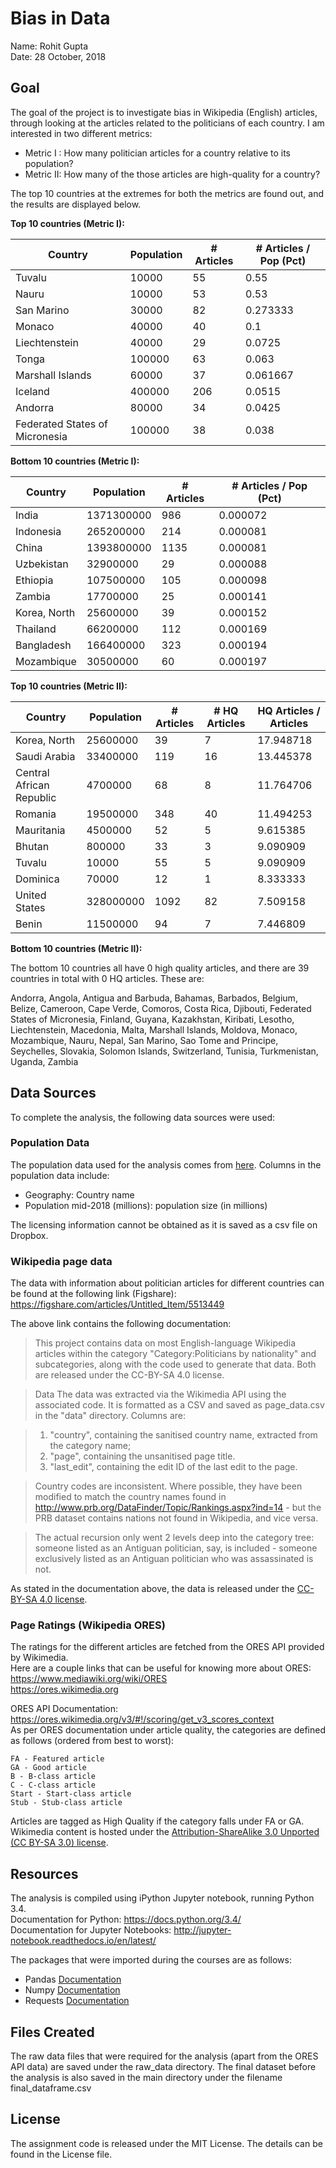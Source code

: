 # Bias in Data
Name: Rohit Gupta  
Date: 28 October, 2018  

## Goal
The goal of the project is to investigate bias in Wikipedia (English) articles, through looking at the articles related to the politicians of each country. I am interested in two different metrics:
* Metric I : How many politician articles for a country relative to its population?
* Metric II: How many of the those articles are high-quality for a country? 

The top 10 countries at the extremes for both the metrics are found out, and the results are displayed below. 

**Top 10 countries (Metric I):**    

| Country                        | Population | # Articles | # Articles / Pop (Pct) |
|--------------------------------|------------|------------|------------------------|
| Tuvalu                         | 10000      | 55         | 0.55                   |
| Nauru                          | 10000      | 53         | 0.53                   |
| San Marino                     | 30000      | 82         | 0.273333               |
| Monaco                         | 40000      | 40         | 0.1                    |
| Liechtenstein                  | 40000      | 29         | 0.0725                 |
| Tonga                          | 100000     | 63         | 0.063                  |
| Marshall Islands               | 60000      | 37         | 0.061667               |
| Iceland                        | 400000     | 206        | 0.0515                 |
| Andorra                        | 80000      | 34         | 0.0425                 |
| Federated States of Micronesia | 100000     | 38         | 0.038                  |  

**Bottom 10 countries (Metric I):**    

| Country      | Population | # Articles | # Articles / Pop (Pct) |
|--------------|------------|------------|------------------------|
| India        | 1371300000 | 986        | 0.000072               |
| Indonesia    | 265200000  | 214        | 0.000081               |
| China        | 1393800000 | 1135       | 0.000081               |
| Uzbekistan   | 32900000   | 29         | 0.000088               |
| Ethiopia     | 107500000  | 105        | 0.000098               |
| Zambia       | 17700000   | 25         | 0.000141               |
| Korea, North | 25600000   | 39         | 0.000152               |
| Thailand     | 66200000   | 112        | 0.000169               |
| Bangladesh   | 166400000  | 323        | 0.000194               |
| Mozambique   | 30500000   | 60         | 0.000197               |


**Top 10 countries (Metric II):** 

| Country                  | Population | # Articles | # HQ Articles | HQ Articles / Articles |
|--------------------------|------------|------------|---------------|------------------------|
| Korea, North             | 25600000   | 39         | 7             | 17.948718              |
| Saudi Arabia             | 33400000   | 119        | 16            | 13.445378              |
| Central African Republic | 4700000    | 68         | 8             | 11.764706              |
| Romania                  | 19500000   | 348        | 40            | 11.494253              |
| Mauritania               | 4500000    | 52         | 5             | 9.615385               |
| Bhutan                   | 800000     | 33         | 3             | 9.090909               |
| Tuvalu                   | 10000      | 55         | 5             | 9.090909               |
| Dominica                 | 70000      | 12         | 1             | 8.333333               |
| United States            | 328000000  | 1092       | 82            | 7.509158               |
| Benin                    | 11500000   | 94         | 7             | 7.446809               |

**Bottom 10 countries (Metric II):**   
  
The bottom 10 countries all have 0 high quality articles, and there are 39 countries in total with 0 HQ articles. These are:  
  
Andorra, Angola, Antigua and Barbuda, Bahamas, Barbados, Belgium, Belize, Cameroon, Cape Verde, Comoros, Costa Rica, Djibouti, Federated States of Micronesia, Finland, Guyana, Kazakhstan, Kiribati, Lesotho, Liechtenstein, Macedonia, Malta, Marshall Islands, Moldova, Monaco, Mozambique, Nauru, Nepal, San Marino, Sao Tome and Principe, Seychelles, Slovakia, Solomon Islands, Switzerland, Tunisia, Turkmenistan, Uganda, Zambia  

## Data Sources
To complete the analysis, the following data sources were used:

### Population Data
The population data used for the analysis comes from [here](https://www.dropbox.com/s/5u7sy1xt7g0oi2c/WPDS_2018_data.csv?dl=0).
Columns in the population data include:
* Geography: Country name
* Population mid-2018 (millions): population size (in millions)  

The licensing information cannot be obtained as it is saved as a csv file on Dropbox.

### Wikipedia page data
The data with information about politician articles for different countries can be found at the following link (Figshare):
https://figshare.com/articles/Untitled_Item/5513449

The above link contains the following documentation:  
> This project contains data on most English-language Wikipedia articles within the category "Category:Politicians by nationality" and subcategories, along with the code used to generate that data. Both are released under the CC-BY-SA 4.0 license.  

> Data
> The data was extracted via the Wikimedia API using the associated code. It is formatted as a CSV and saved as page_data.csv in the "data" directory. Columns are:

> 1. "country", containing the sanitised country name, extracted from the category name;
> 2. "page", containing the unsanitised page title.
> 3. "last_edit", containing the edit ID of the last edit to the page.

> Country codes are inconsistent. Where possible, they have been modified to match the country names found in http://www.prb.org/DataFinder/Topic/Rankings.aspx?ind=14 - but the PRB dataset contains nations not found in Wikipedia, and vice versa.

> The actual recursion only went 2 levels deep into the category tree: someone listed as an Antiguan politician, say, is included - someone exclusively listed as an Antiguan politician who was assassinated is not.

As stated in the documentation above, the data is released under the [CC-BY-SA 4.0 license](https://creativecommons.org/licenses/by-sa/4.0/).  

### Page Ratings (Wikipedia ORES)
The ratings for the different articles are fetched from the ORES API provided by Wikimedia.  
Here are a couple links that can be useful for knowing more about ORES:  
https://www.mediawiki.org/wiki/ORES  
https://ores.wikimedia.org  
  
ORES API Documentation:   
https://ores.wikimedia.org/v3/#!/scoring/get_v3_scores_context  
As per ORES documentation under article quality, the categories are defined as follows (ordered from best to worst):

    FA - Featured article
    GA - Good article
    B - B-class article
    C - C-class article
    Start - Start-class article
    Stub - Stub-class article

Articles are tagged as High Quality if the category falls under FA or GA.
Wikimedia content is hosted under the [Attribution-ShareAlike 3.0 Unported (CC BY-SA 3.0) license](https://creativecommons.org/licenses/by-sa/3.0/).  

## Resources
The analysis is compiled using iPython Jupyter notebook, running Python 3.4.  
Documentation for Python: https://docs.python.org/3.4/  
Documentation for Jupyter Notebooks: http://jupyter-notebook.readthedocs.io/en/latest/   

The packages that were imported during the courses are as follows:
* Pandas [Documentation](https://pandas.pydata.org/pandas-docs/stable/)
* Numpy [Documentation](https://docs.scipy.org/doc/)
* Requests [Documentation](http://docs.python-requests.org/en/master/)

## Files Created
The raw data files that were required for the analysis (apart from the ORES API data) are saved under the raw_data directory. The final dataset before the analysis is also saved in the main directory under the filename final_dataframe.csv  

## License
The assignment code is released under the MIT License. The details can be found in the License file.
